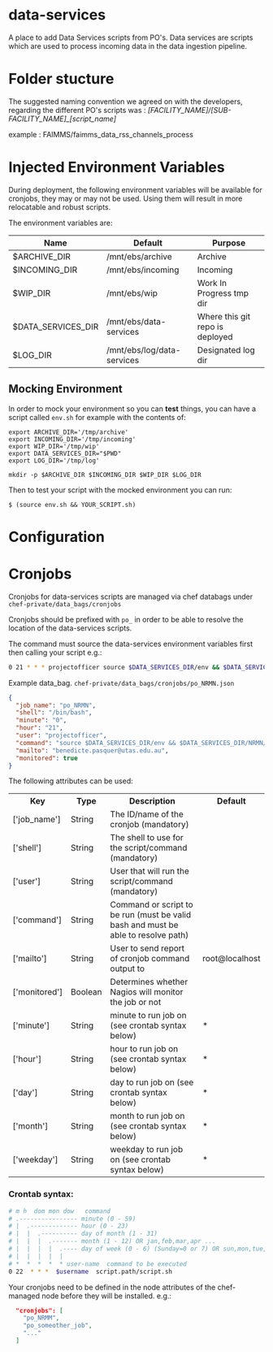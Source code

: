 data-services
=============
A place to add Data Services scripts from PO's.  Data services are scripts which are used to process incoming data in the data ingestion pipeline.


# Folder stucture

The suggested naming convention we agreed on with the developers, regarding the different PO's scripts was :
*[FACILITY_NAME]/[SUB-FACILITY_NAME]_[script_name]*

example :
FAIMMS/faimms_data_rss_channels_process

# Injected Environment Variables

During deployment, the following environment variables will be available for
cronjobs, they may or may not be used. Using them will result in more
relocatable and robust scripts.

The environment variables are:

|Name              |Default                    |Purpose                        |
|------------------|---------------------------|-------------------------------|
|$ARCHIVE_DIR      |/mnt/ebs/archive           |Archive                        |
|$INCOMING_DIR     |/mnt/ebs/incoming          |Incoming                       |
|$WIP_DIR          |/mnt/ebs/wip               |Work In Progress tmp dir       |
|$DATA_SERVICES_DIR|/mnt/ebs/data-services     |Where this git repo is deployed|
|$LOG_DIR          |/mnt/ebs/log/data-services |Designated log dir             |

## Mocking Environment

In order to mock your environment so you can **test** things, you can have a
script called `env.sh` for example with the contents of:
```
export ARCHIVE_DIR='/tmp/archive'
export INCOMING_DIR='/tmp/incoming'
export WIP_DIR='/tmp/wip'
export DATA_SERVICES_DIR="$PWD"
export LOG_DIR='/tmp/log'

mkdir -p $ARCHIVE_DIR $INCOMING_DIR $WIP_DIR $LOG_DIR
```

Then to test your script with the mocked environment you can run:
```
$ (source env.sh && YOUR_SCRIPT.sh)
```

# Configuration

# Cronjobs

Cronjobs for data-services scripts are managed via chef databags under ``chef-private/data_bags/cronjobs``

Cronjobs should be prefixed with ``po_`` in order to be able to resolve the location of the data-services scripts.

The command must source the data-services environment variables first then calling your script e.g.:

``` bash
0 21 * * * projectofficer source $DATA_SERVICES_DIR/env && $DATA_SERVICES_DIR/yourscript.py
```

Example data_bag. ``chef-private/data_bags/cronjobs/po_NRMN.json``

``` json
{
  "job_name": "po_NRMN",
  "shell": "/bin/bash",
  "minute": "0",
  "hour": "21",
  "user": "projectofficer",
  "command": "source $DATA_SERVICES_DIR/env && $DATA_SERVICES_DIR/NRMN/extract.sh",
  "mailto": "benedicte.pasquer@utas.edu.au",
  "monitored": true
}
```

The following attributes can be used:

<table>
  <tr>
    <th>Key</th>
    <th>Type</th>
    <th>Description</th>
    <th>Default</th>
  </tr>
  <tr>
    <td>['job_name']</td>
    <td>String</td>
    <td>The ID/name of the cronjob (mandatory)</td>
    <td></td>
  </tr>
  <tr>
    <td>['shell']</td>
    <td>String</td>
    <td>The shell to use for the script/command (mandatory)</td>
    <td></td>
  </tr>
  <tr>
    <td>['user']</td>
    <td>String</td>
    <td>User that will run the script/command (mandatory)</td>
    <td></td>
  </tr>
  <tr>
    <td>['command']</td>
    <td>String</td>
    <td>Command or script to be run (must be valid bash and must be able to resolve path)</td>
    <td></td>
  </tr>
  <tr>
    <td>['mailto']</td>
    <td>String</td>
    <td>User to send report of cronjob command output to</td>
    <td>root@localhost</td>
  </tr>
  <tr>
    <td>['monitored']</td>
    <td>Boolean</td>
    <td>Determines whether Nagios will monitor the job or not</td>
    <td></td>
  </tr>
  <tr>
    <td>['minute']</td>
    <td>String</td>
    <td>minute to run job on (see crontab syntax below)</td>
    <td>*</td>
  </tr>
  <tr>
    <td>['hour']</td>
    <td>String</td>
    <td>hour to run job on (see crontab syntax below)</td>
    <td>*</td>
  </tr>
  <tr>
    <td>['day']</td>
    <td>String</td>
    <td>day to run job on (see crontab syntax below)</td>
    <td>*</td>
  </tr>
  <tr>
    <td>['month']</td>
    <td>String</td>
    <td>month to run job on (see crontab syntax below)</td>
    <td>*</td>
  </tr>
  <tr>
    <td>['weekday']</td>
    <td>String</td>
    <td>weekday to run job on (see crontab syntax below)</td>
    <td>*</td>
  </tr>
</table>

### Crontab syntax:

``` bash
# m h  dom mon dow   command
# .---------------- minute (0 - 59)
# |  .------------- hour (0 - 23)
# |  |  .---------- day of month (1 - 31)
# |  |  |  .------- month (1 - 12) OR jan,feb,mar,apr ...
# |  |  |  |  .---- day of week (0 - 6) (Sunday=0 or 7) OR sun,mon,tue,wed,thu,fri,sat
# |  |  |  |  |
# *  *  *  *  * user-name  command to be executed
0 22  * * *  $username  script.path/script.sh
```


Your cronjobs need to be defined in the node attributes of the chef-managed node before they will be installed. e.g.:

``` json
  "cronjobs": [
    "po_NRMM",
    "po_someother_job",
    "..."
  ]
```
